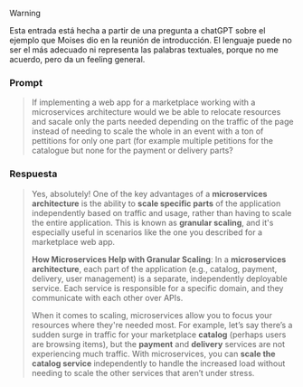 > [!warning]
> Esta entrada está hecha a partir de una pregunta a chatGPT sobre el ejemplo que Moises dio en la reunión de introducción. El lenguaje puede no ser el más adecuado ni representa las palabras textuales, porque no me acuerdo, pero da un feeling general.
### Prompt

> If implementing a web app for a marketplace working with a microservices architecture would we be able to relocate resources and sacale only the parts needed depending on the traffic of the page instead of needing to scale the whole in an event with a ton of pettitions for only one part (for example multiple petitions for the catalogue but none for the payment or delivery parts?

### Respuesta

> Yes, absolutely! One of the key advantages of a **microservices architecture** is the ability to **scale specific parts** of the application independently based on traffic and usage, rather than having to scale the entire application. This is known as **granular scaling**, and it's especially useful in scenarios like the one you described for a marketplace web app.
>
> **How Microservices Help with Granular Scaling**:
> In a **microservices architecture**, each part of the application (e.g., catalog, payment, delivery, user management) is a separate, independently deployable service. Each service is responsible for a specific domain, and they communicate with each other over APIs.
>
> When it comes to scaling, microservices allow you to focus your resources where they're needed most. For example, let’s say there’s a sudden surge in traffic for your marketplace **catalog** (perhaps users are browsing items), but the **payment** and **delivery** services are not experiencing much traffic. With microservices, you can **scale the catalog service** independently to handle the increased load without needing to scale the other services that aren’t under stress.